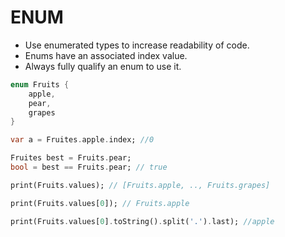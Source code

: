 # ENUM
- Use enumerated types to increase readability of code.
- Enums have an associated index value.
- Always fully qualify an enum to use it.

```dart
enum Fruits {
	apple,
	pear,
	grapes
}

var a = Fruites.apple.index; //0

Fruites best = Fruits.pear; 
bool = best == Fruits.pear; // true

print(Fruits.values); // [Fruits.apple, .., Fruits.grapes]

print(Fruits.values[0]); // Fruits.apple

print(Fruits.values[0].toString().split('.').last); //apple
```

